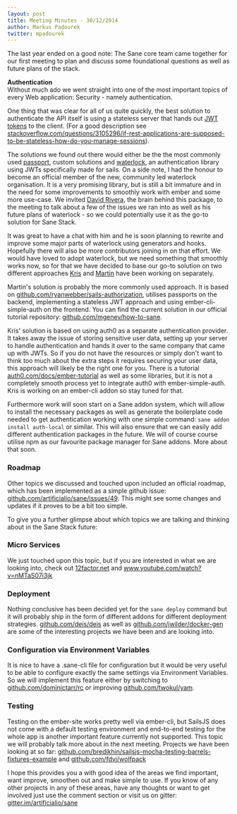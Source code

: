 ```yaml
---
layout: post
title: Meeting Minutes - 30/12/2014
author: Markus Padourek
twitter: mpadourek
---
```


The last year ended on a good note: The Sane core team came together for our first meeting to plan and discuss some foundational questions as well as future plans of the stack.

**Authentication** <br>
Without much ado we went straight into one of the most important topics of every Web application: Security - namely authentication.

One thing that was clear for all of us quite quickly, the best solution to authenticate the API itself is using a stateless server that hands out [JWT tokens](http://jwt.io/) to the client. (For a good description see <a href="http://stackoverflow.com/questions/3105296/if-rest-applications-are-supposed-to-be-stateless-how-do-you-manage-sessions">stackoverflow.com/questions/3105296/if-rest-applications-are-supposed-to-be-stateless-how-do-you-manage-sessions</a>). 

<!-- more -->

The solutions we found out there would either be the the most commonly used [passport](http://passportjs.org/), custom solutions and [waterlock](http://waterlock.ninja/), an authentication library using JWTs specifically made for sails. On a side note, I had the honour to become an official member of the new, community led waterlock organisation. It is a very promising library, but is still a bit immature and in the need for some improvements to smoothly work with ember and some more use-case. We invited [David Rivera](http://davidrivera.github.io/), the brain behind this package, to the meeting to talk about a few of the issues we ran into as well as his future plans of waterlock - so we could potentially use it as the go-to solution for Sane Stack.

It was great to have a chat with him and he is soon planning to rewrite and improve some major parts of waterlock using generators and hooks. Hopefully there will also be more contributors joining in on that effort. We would have loved to adopt waterlock, but we need something that smoothly works now, so for that we have decided to base our go-to solution on two different approaches [Kris](https://twitter.com/kris_will) and [Martin](https://twitter.com/cyberseer) have been working on separately.

Martin's solution is probably the more commonly used approach. It is based on <a href="https://github.com/ryanwebber/sails-authorization">github.com/ryanwebber/sails-authorization</a>, utilises passports on the backend, implementing a stateless JWT approach and using ember-cli-simple-auth on the frontend. You can find the current solution in our official tutorial repository: <a href="https://github.com/mgenev/how-to-sane">github.com/mgenev/how-to-sane</a>.

Kris' solution is based on using auth0 as a separate authentication provider. It takes away the issue of storing sensitive user data, setting up your server to handle authentication and hands it over to the same company that came up with JWTs. So if you do not have the resources or simply don't want to think too much about the extra steps it requires securing your user data, this approach will likely be the right one for you. There is a tutorial <a href="https://auth0.com/docs/ember-tutorial">auth0.com/docs/ember-tutorial</a> as well as some libraries, but it is not a completely smooth process yet to integrate auth0 with ember-simple-auth. Kris is working on an ember-cli addon so stay tuned for that.

Furthermore work will soon start on a Sane addon system, which will allow to install the necessary packages as well as generate the boilerplate code needed to get authentication working with one simple command: `sane addon install auth-local` or similar. This will also ensure that we can easily add different authentication packages in the future. We will of course course utilise npm as our favourite package manager for Sane addons. More about that soon.

### Roadmap
Other topics we discussed and touched upon included an official roadmap, which has been implemented as a simple github issue: <a href="https://github.com/artificialio/sane/issues/49">github.com/artificialio/sane/issues/49</a>. This might see some changes and updates if it proves to be a bit too simple.

To give you a further glimpse about which topics we are talking and thinking about in the Sane Stack future:

### Micro Services
We just touched upon this topic, but if you are interested in what we are looking into, check out <a href="http://12factor.net/">12factor.net</a> and <a href="https://www.youtube.com/watch?v=nMTaS07i3jk">www.youtube.com/watch?v=nMTaS07i3jk</a>

### Deployment
Nothing conclusive has been decided yet for the `sane deploy` command but it will probably ship in the form of different addons for different deployment strategies. <a href="https://github.com/deis/deis">github.com/deis/deis</a> as well as <a href="https://github.com/jwilder/docker-gen">github.com/jwilder/docker-gen</a> are some of the interesting projects we have been and are looking into.

### Configuration via Environment Variables
It is nice to have a .sane-cli file for configuration but it would be very useful to be able to configure exactly the same settings via Environment Variables. So we will implement this feature either by switching to <a href="https://github.com/dominictarr/rc">github.com/dominictarr/rc</a> or improving [github.com/twokul/yam](https://github.com/twokul/yam). 

### Testing
Testing on the ember-site works pretty well via ember-cli, but SailsJS does not come with a default testing environment and end-to-end testing for the whole app is another important feature currently not supported. This topic we will probably talk more about in the next meeting.
Projects we have been looking at so far: [github.com/bredikhin/sailsjs-mocha-testing-barrels-fixtures-example](https://github.com/bredikhin/sailsjs-mocha-testing-barrels-fixtures-example) and [github.com/fdvj/wolfpack](https://github.com/fdvj/wolfpack) 

I hope this provides you a with good idea of the areas we find important, want improve, smoothen out and make simple to use. If you know of any other projects in any of these areas, have any thoughts or want to get involved just use the comment section or visit us on gitter: [gitter.im/artificialio/sane](https://gitter.im/artificialio/sane) 